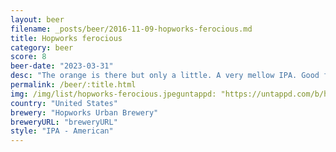 ```yaml
---
layout: beer
filename: _posts/beer/2016-11-09-hopworks-ferocious.md
title: Hopworks ferocious
category: beer
score: 8
beer-date: "2023-03-31"
desc: "The orange is there but only a little. A very mellow IPA. Good for a session"
permalink: /beer/:title.html
img: /img/list/hopworks-ferocious.jpeguntappd: "https://untappd.com/b/hopworks-urban-brewery-ferocious-citrus-blood-orange-ipa/3561880"
country: "United States"
brewery: "Hopworks Urban Brewery"
breweryURL: "breweryURL"
style: "IPA - American"
---
```

